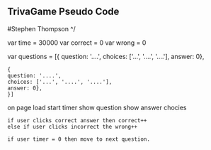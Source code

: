 ## TrivaGame Pseudo Code
#Stephen Thompson \^/

var time = 30000
var correct = 0
var wrong = 0

var questions = [{
    question: '....',
    choices: ['...', '....', '....'],
    answer: 0},
    
    {
    question: '....',
    choices: ['...', '....', '....'],
    answer: 0},
    }]

on page load start timer
    show question
    show answer chocies

    if user clicks correct answer then correct++
    else if user clicks incorrect the wrong++

    if user timer = 0 then move to next question.



